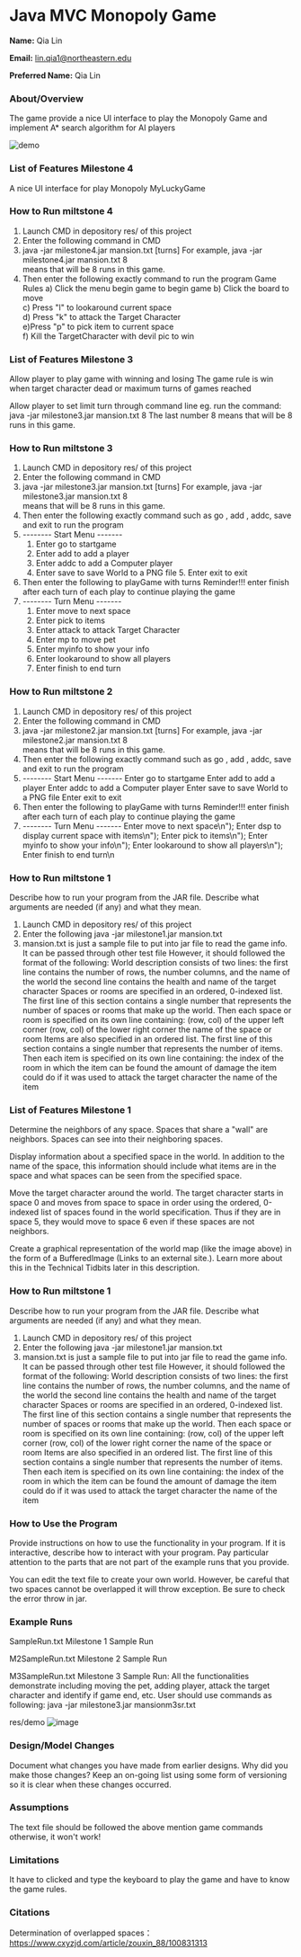 # Java MVC Monopoly Game


**Name:** Qia Lin

**Email:** lin.qia1@northeastern.edu

**Preferred Name:** Qia Lin



### About/Overview
The game provide a nice UI interface to play the Monopoly Game and implement A* search algorithm for AI players

![demo](https://user-images.githubusercontent.com/47118475/165420983-ca016d17-ef34-4004-8685-8a33e561f4bf.png)

### List of Features Milestone 4
A nice UI interface for play Monopoly MyLuckyGame

### How to Run miltstone 4
  1. Launch CMD in depository res/ of this project
  2. Enter the following command in CMD
  3. java -jar milestone4.jar mansion.txt [turns]
  For example,
  java -jar milestone4.jar mansion.txt 8  
  means that will be 8 runs in this game.
  4. Then enter the following exactly command  to run the program
            Game Rules
  a) Click the menu begin game to begin game
  b) Click the board to move<br>
  c) Press "l" to lookaround current space<br>
  d) Press "k" to attack the Target Character<br>
  e)Press  "p" to pick item to current space<br>
  f) Kill the TargetCharacter with devil pic to win






### List of Features Milestone 3
Allow player to play game with winning and losing
The game rule is win when target character dead or maximum turns of games reached

Allow player to set limit turn through command line eg. run the command:  java -jar milestone3.jar mansion.txt 8
The last number 8 means that will be 8 runs in this game.


### How to Run miltstone 3
  1. Launch CMD in depository res/ of this project
  2. Enter the following command in CMD
  3. java -jar milestone3.jar mansion.txt [turns]
  For example,
  java -jar milestone3.jar mansion.txt 8  
  means that will be 8 runs in this game.
  4. Then enter the following exactly command such as go , add , addc, save and exit to run the program
  5. -------- Start Menu -------
     1. Enter go to startgame
     2. Enter add to add a player
     3. Enter addc to add a Computer player
     4. Enter save to save World to a PNG file
    5. Enter exit to exit
  5. Then enter the following to playGame with turns Reminder!!! enter finish after each turn of each play to continue playing the game
  6. -------- Turn Menu -------
     1. Enter move to next space
     2. Enter pick to items
     3. Enter attack to attack Target Character
     4. Enter mp to move pet
     5. Enter myinfo to show your info
     6. Enter lookaround to show all players
     7. Enter finish to end turn
      


### How to Run miltstone 2
  1. Launch CMD in depository res/ of this project
  2. Enter the following command in CMD
  3. java -jar milestone2.jar mansion.txt [turns]
  For example,
  java -jar milestone2.jar mansion.txt 8  
  means that will be 8 runs in this game.
  4. Then enter the following exactly command such as go , add , addc, save and exit to run the program
  5. -------- Start Menu -------
      Enter go to startgame
      Enter add to add a player
      Enter addc to add a Computer player
      Enter save to save World to a PNG file
      Enter exit to exit
  5. Then enter the following to playGame with turns Reminder!!! enter finish after each turn of each play to continue playing the game
  6. -------- Turn Menu -------
      Enter move to next space\n");
      Enter dsp to display current space with items\n");
     Enter pick to items\n");
      Enter myinfo to show your info\n");
      Enter lookaround to show all players\n");
      Enter finish to end turn\n
      


### How to Run miltstone 1

Describe how to run your program from the JAR file. Describe what arguments are needed (if any) and what they mean.

  1. Launch CMD in depository res/ of this project
  2. Enter the following java -jar milestone1.jar mansion.txt
  3. mansion.txt is just a sample file to put into jar file to read the game info. It can be passed through other test file However, it should followed the format of the following:
    World description consists of two lines:
        the first line contains the number of rows, the number columns, and the name of the world
        the second line contains the health and name of the target character
    Spaces or rooms are specified in an ordered, 0-indexed list. The first line of this section contains a single number that represents the number of spaces or rooms that make up the world. Then each space or room is specified on its own line containing:
        (row, col) of the upper left corner
        (row, col) of the lower right corner
        the name of the space or room
    Items are also specified in an ordered list. The first line of this section contains a single number that represents the number of items. Then each item is specified on its own line containing:
        the index of the room in which the item can be found
        the amount of damage the item could do if it was used to attack the target character
        the name of the item




### List of Features Milestone 1
Determine the neighbors of any space. Spaces that share a "wall" are neighbors. Spaces can see into their neighboring spaces.

Display information about a specified space in the world. In addition to the name of the space, this information should include what items are in the space and what spaces can be seen from the specified space.

Move the target character around the world. The target character starts in space 0 and moves from space to space in order using the ordered, 0-indexed list of spaces found in the world specification. Thus if they are in space 5, they would move to space 6 even if these spaces are not neighbors.

 Create a graphical representation of the world map (like the image above) in the form of a BufferedImage (Links to an external site.). Learn more about this in the Technical Tidbits later in this description.




### How to Run miltstone 1

Describe how to run your program from the JAR file. Describe what arguments are needed (if any) and what they mean.

  1. Launch CMD in depository res/ of this project
  2. Enter the following java -jar milestone1.jar mansion.txt
  3. mansion.txt is just a sample file to put into jar file to read the game info. It can be passed through other test file However, it should followed the format of the following:
    World description consists of two lines:
        the first line contains the number of rows, the number columns, and the name of the world
        the second line contains the health and name of the target character
    Spaces or rooms are specified in an ordered, 0-indexed list. The first line of this section contains a single number that represents the number of spaces or rooms that make up the world. Then each space or room is specified on its own line containing:
        (row, col) of the upper left corner
        (row, col) of the lower right corner
        the name of the space or room
    Items are also specified in an ordered list. The first line of this section contains a single number that represents the number of items. Then each item is specified on its own line containing:
        the index of the room in which the item can be found
        the amount of damage the item could do if it was used to attack the target character
        the name of the item



### How to Use the Program

Provide instructions on how to use the functionality in your program. If it is interactive, describe how to interact with your program. Pay particular attention to the parts that are not part of the example runs that you provide.

You can edit the text file to create your own world. However, be careful that two spaces cannot be overlapped it will throw exception. Be sure to check the error throw in jar.



### Example Runs

SampleRun.txt                Milestone 1 Sample Run

M2SampleRun.txt              Milestone 2 Sample Run

M3SampleRun.txt              Milestone 3 Sample Run: All the functionalities demonstrate including moving the pet, adding player, attack the target character and identify                                                        if game end, etc. User should use commands as following:
                                                       java -jar milestone3.jar mansionm3sr.txt
                                                            
  res/demo ![image](https://user-images.githubusercontent.com/47118475/165421070-1b188f80-ffbd-4158-bdce-01c535a9a131.png)



### Design/Model Changes

Document what changes you have made from earlier designs. Why did you make those changes? Keep an on-going list using some form of versioning so it is clear when these changes occurred.




### Assumptions

The text file should be followed the above mention game commands otherwise, it won't work!


### Limitations

It have to clicked and type the keyboard to play the game and have to know the game rules.  



### Citations

Determination of overlapped spaces：https://www.cxyzjd.com/article/zouxin_88/100831313 


